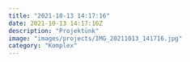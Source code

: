 ```yaml
---
title: "2021-10-13 14:17:16"
date: 2021-10-13 14:17:16Z
description: "Projektünk"
image: "images/projects/IMG_20211013_141716.jpg"
category: "Komplex"
---
```

